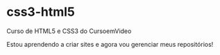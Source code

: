 # css3-html5
 Curso de HTML5 e CSS3 do CursoemVideo

 Estou aprendendo a criar sites e agora vou gerenciar meus repositórios!
